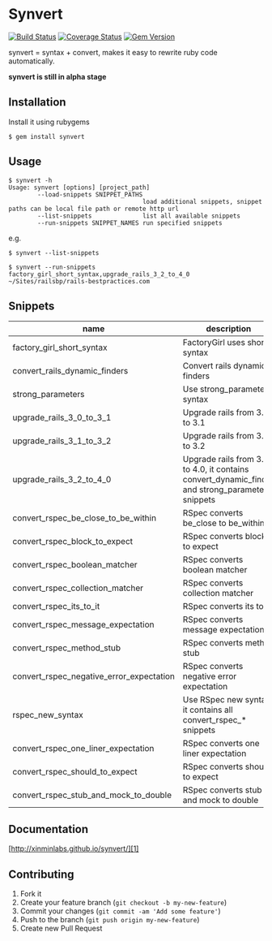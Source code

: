 # Synvert

[![Build Status](https://secure.travis-ci.org/xinminlabs/synvert.png)](http://travis-ci.org/xinminlabs/synvert)
[![Coverage Status](https://coveralls.io/repos/xinminlabs/synvert/badge.png?branch=master)](https://coveralls.io/r/xinminlabs/synvert)
[![Gem Version](https://badge.fury.io/rb/synvert.png)](http://badge.fury.io/rb/synvert)

synvert = syntax + convert, makes it easy to rewrite ruby code
automatically.

**synvert is still in alpha stage**

## Installation

Install it using rubygems

```
$ gem install synvert
```

## Usage

```
$ synvert -h
Usage: synvert [options] [project_path]
        --load-snippets SNIPPET_PATHS
                                     load additional snippets, snippet paths can be local file path or remote http url
        --list-snippets              list all available snippets
        --run-snippets SNIPPET_NAMES run specified snippets
```

e.g.

```
$ synvert --list-snippets
```

```
$ synvert --run-snippets factory_girl_short_syntax,upgrade_rails_3_2_to_4_0 ~/Sites/railsbp/rails-bestpractices.com
```

## Snippets

name | description
--- | ---
factory_girl_short_syntax                | FactoryGirl uses short syntax
convert_rails_dynamic_finders            | Convert rails dynamic finders
strong_parameters                        | Use strong_parameters syntax
upgrade_rails_3_0_to_3_1                 | Upgrade rails from 3.0 to 3.1
upgrade_rails_3_1_to_3_2                 | Upgrade rails from 3.1 to 3.2
upgrade_rails_3_2_to_4_0                 | Upgrade rails from 3.2 to 4.0, it contains convert_dynamic_finder and strong_parameters snippets
convert_rspec_be_close_to_be_within      | RSpec converts be_close to be_within
convert_rspec_block_to_expect            | RSpec converts block to expect
convert_rspec_boolean_matcher            | RSpec converts boolean matcher
convert_rspec_collection_matcher         | RSpec converts collection matcher
convert_rspec_its_to_it                  | RSpec converts its to it
convert_rspec_message_expectation        | RSpec converts message expectation
convert_rspec_method_stub                | RSpec converts method stub
convert_rspec_negative_error_expectation | RSpec converts negative error expectation
rspec_new_syntax                         | Use RSpec new syntax, it contains all convert_rspec_* snippets
convert_rspec_one_liner_expectation      | RSpec converts one liner expectation
convert_rspec_should_to_expect           | RSpec converts should to expect
convert_rspec_stub_and_mock_to_double    | RSpec converts stub and mock to double

## Documentation

[http://xinminlabs.github.io/synvert/][1]

## Contributing

1. Fork it
2. Create your feature branch (`git checkout -b my-new-feature`)
3. Commit your changes (`git commit -am 'Add some feature'`)
4. Push to the branch (`git push origin my-new-feature`)
5. Create new Pull Request

[1]: http://xinminlabs.github.io/synvert/
